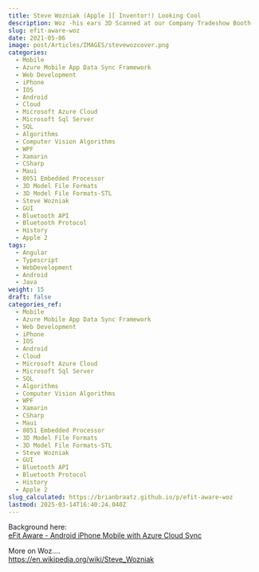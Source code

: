 ```yaml
---
title: Steve Wozniak (Apple ][ Inventor!) Looking Cool
description: Woz -his ears 3D Scanned at our Company Tradeshow Booth
slug: efit-aware-woz
date: 2021-05-06
image: post/Articles/IMAGES/stevewozcover.png
categories:
  - Mobile
  - Azure Mobile App Data Sync Framework
  - Web Development
  - iPhone
  - IOS
  - Android
  - Cloud
  - Microsoft Azure Cloud
  - Microsoft Sql Server
  - SQL
  - Algorithms
  - Computer Vision Algorithms
  - WPF
  - Xamarin
  - CSharp
  - Maui
  - 8051 Embedded Processor
  - 3D Model File Formats
  - 3D Model File Formats-STL
  - Steve Wozniak
  - GUI
  - Bluetooth API
  - Bluetooth Protocol
  - History
  - Apple 2
tags:
  - Angular
  - Typescript
  - WebDevelopment
  - Android
  - Java
weight: 15
draft: false
categories_ref:
  - Mobile
  - Azure Mobile App Data Sync Framework
  - Web Development
  - iPhone
  - IOS
  - Android
  - Cloud
  - Microsoft Azure Cloud
  - Microsoft Sql Server
  - SQL
  - Algorithms
  - Computer Vision Algorithms
  - WPF
  - Xamarin
  - CSharp
  - Maui
  - 8051 Embedded Processor
  - 3D Model File Formats
  - 3D Model File Formats-STL
  - Steve Wozniak
  - GUI
  - Bluetooth API
  - Bluetooth Protocol
  - History
  - Apple 2
slug_calculated: https://brianbraatz.github.io/p/efit-aware-woz
lastmod: 2025-03-14T16:40:24.040Z
---
```

Background here:\
[eFit Aware - Android iPhone Mobile with Azure Cloud Sync](/post/Articles/_EfitAware/eFit%20Aware%20-%20Android%20iPhone%20Mobile%20with%20Azure%20Cloud%20Sync.md)

More on Woz....\
<https://en.wikipedia.org/wiki/Steve_Wozniak>
